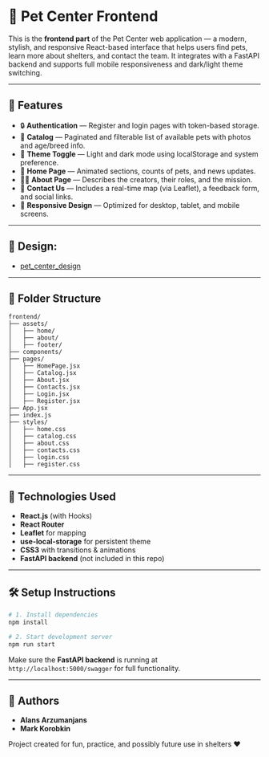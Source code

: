 # 🐾 Pet Center Frontend

This is the **frontend part** of the Pet Center web application — a modern, stylish, and responsive React-based interface that helps users find pets, learn more about shelters, and contact the team. It integrates with a FastAPI backend and supports full mobile responsiveness and dark/light theme switching.

---

## 🚀 Features

- 🔒 **Authentication** — Register and login pages with token-based storage.
- 🐶 **Catalog** — Paginated and filterable list of available pets with photos and age/breed info.
- 🎨 **Theme Toggle** — Light and dark mode using localStorage and system preference.
- 📰 **Home Page** — Animated sections, counts of pets, and news updates.
- 🧑‍💻 **About Page** — Describes the creators, their roles, and the mission.
- 📍 **Contact Us** — Includes a real-time map (via Leaflet), a feedback form, and social links.
- 📱 **Responsive Design** — Optimized for desktop, tablet, and mobile screens.

---

## 📸 Design: 

- [pet_center_design](https://www.figma.com/design/PmlZ2Dng1UYf5BVwiAGxUT/Pet-Shelter?node-id=9-2418&t=Gs9IR8RzjIPzbzkL-1)

---

## 📁 Folder Structure

```
frontend/
├── assets/
│   ├── home/
│   ├── about/
│   ├── footer/
├── components/
├── pages/
│   ├── HomePage.jsx
│   ├── Catalog.jsx
│   ├── About.jsx
│   ├── Contacts.jsx
│   ├── Login.jsx
│   ├── Register.jsx
├── App.jsx
├── index.js
├── styles/
│   ├── home.css
│   ├── catalog.css
│   ├── about.css
│   ├── contacts.css
│   ├── login.css
│   ├── register.css
```

---

## 🧰 Technologies Used

- **React.js** (with Hooks)
- **React Router**
- **Leaflet** for mapping
- **use-local-storage** for persistent theme
- **CSS3** with transitions & animations
- **FastAPI backend** (not included in this repo)

---

## 🛠 Setup Instructions

```bash
# 1. Install dependencies
npm install

# 2. Start development server
npm run start
```

Make sure the **FastAPI backend** is running at `http://localhost:5000/swagger` for full functionality.

---

## 👤 Authors

- **Alans Arzumanjans**
- **Mark Korobkin**

Project created for fun, practice, and possibly future use in shelters ❤️

